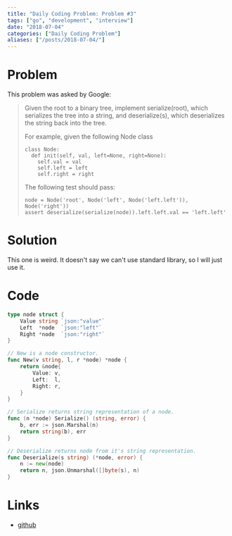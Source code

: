 ```yaml
---
title: "Daily Coding Problem: Problem #3"
tags: ["go", "development", "interview"]
date: "2018-07-04"
categories: ["Daily Coding Problem"]
aliases: ["/posts/2018-07-04/"]
---
```


# Problem

This problem was asked by Google:

> Given the root to a binary tree, implement serialize(root), which serializes the tree into a string, and deserialize(s), which deserializes the string back into the tree.
>
> For example, given the following Node class
>
> ```
> class Node:
>   def init(self, val, left=None, right=None):
>     self.val = val
>     self.left = left
>     self.right = right
> ```
>
> The following test should pass:
>
> ```
> node = Node('root', Node('left', Node('left.left')), Node('right'))
> assert deserialize(serialize(node)).left.left.val == 'left.left'
> ```

# Solution

This one is weird. It doesn't say we can't use standard library, so I will just use it.

# Code

```go
type node struct {
	Value string `json:"value"`
	Left  *node  `json:"left"`
	Right *node  `json:"right"`
}

// New is a node constructor.
func New(v string, l, r *node) *node {
	return &node{
		Value: v,
		Left:  l,
		Right: r,
	}
}

// Serialize returns string representation of a node.
func (n *node) Serialize() (string, error) {
	b, err := json.Marshal(n)
	return string(b), err
}

// Deserialize returns node from it's string representation.
func Deserialize(s string) (*node, error) {
	n := new(node)
	return n, json.Unmarshal([]byte(s), n)
}
```

# Links

- [github](https://github.com/ngalayko/dcp/tree/master/problems/2018-07-04)
